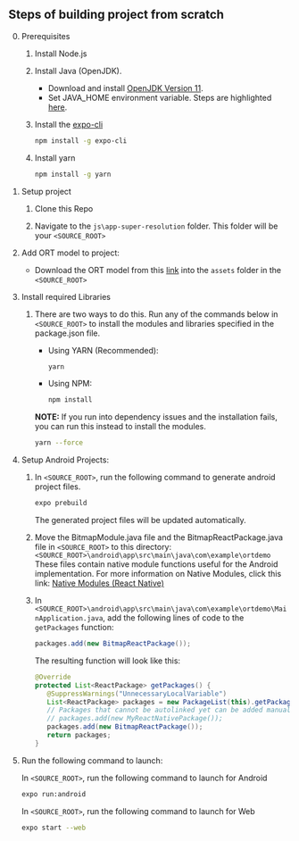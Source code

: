 ## Steps of building project from scratch

0. Prerequisites

   1. Install Node.js

   2. Install Java (OpenJDK).

      - Download and install [OpenJDK Version 11](https://adoptopenjdk.net/).
      - Set JAVA_HOME environment variable. Steps are highlighted [here](https://java2blog.com/how-to-set-java-path-windows-10/#How_to_set_JAVA_HOME_in_Windows_10).

   3. Install the [expo-cli](https://docs.expo.dev/)

      ```sh
      npm install -g expo-cli
      ```

   4. Install yarn
      ```sh
      npm install -g yarn
      ```

1. Setup project

   1. Clone this Repo

   2. Navigate to the `js\app-super-resolution` folder. This folder will be your `<SOURCE_ROOT>`

2. Add ORT model to project:

   - Download the ORT model from this [link](https://github.com/VictorIyke/super_resolution_MW/blob/main/cross_plat/assets/super_resnet12.ort) into the `assets` folder in the `<SOURCE_ROOT>`

3. Install required Libraries

   1. There are two ways to do this. Run any of the commands below in `<SOURCE_ROOT>` to install the modules and libraries specified in the package.json file.

      - Using YARN (Recommended):

        ```sh
        yarn
        ```

      - Using NPM:

        ```sh
        npm install
        ```

      **NOTE:**
      If you run into dependency issues and the installation fails, you can run this instead to install the modules.

      ```sh
      yarn --force
      ```

4. Setup Android Projects:

   1. In `<SOURCE_ROOT>`, run the following command to generate android project files.

      ```sh
      expo prebuild
      ```

      The generated project files will be updated automatically.

   2. Move the BitmapModule.java file and the BitmapReactPackage.java file in `<SOURCE_ROOT>` to this directory:
      `<SOURCE_ROOT>\android\app\src\main\java\com\example\ortdemo`
      These files contain native module functions useful for the Android implementation.
      For more information on Native Modules, click this link: [Native Modules (React Native)](https://reactnative.dev/docs/next/native-modules-intro)

   3. In `<SOURCE_ROOT>\android\app\src\main\java\com\example\ortdemo\MainApplication.java`, add the following lines of code to the `getPackages` function:

      ```java
      packages.add(new BitmapReactPackage());
      ```

      The resulting function will look like this:

      ```java
      @Override
      protected List<ReactPackage> getPackages() {
         @SuppressWarnings("UnnecessaryLocalVariable")
         List<ReactPackage> packages = new PackageList(this).getPackages();
         // Packages that cannot be autolinked yet can be added manually here, for example:
         // packages.add(new MyReactNativePackage());
         packages.add(new BitmapReactPackage());
         return packages;
      }
      ```

5. Run the following command to launch:

   In `<SOURCE_ROOT>`, run the following command to launch for Android

   ```sh
   expo run:android
   ```

   In `<SOURCE_ROOT>`, run the following command to launch for Web

   ```sh
   expo start --web
   ```
